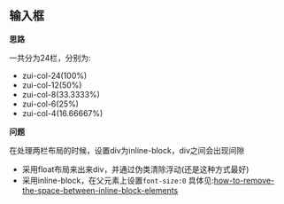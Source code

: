## 输入框
**思路**

一共分为24栏，分别为:
- zui-col-24(100%)
- zui-col-12(50%)
- zui-col-8(33.3333%)
- zui-col-6(25%)
- zui-col-4(16.66667%)

**问题**

在处理两栏布局的时候，设置div为inline-block，div之间会出现间隙
- 采用float布局来出来div，并通过伪类清除浮动(还是这种方式最好)
- 采用inline-block，在父元素上设置`font-size:0`
具体见:[how-to-remove-the-space-between-inline-block-elements](https://stackoverflow.com/questions/5078239/how-to-remove-the-space-between-inline-block-elements)

